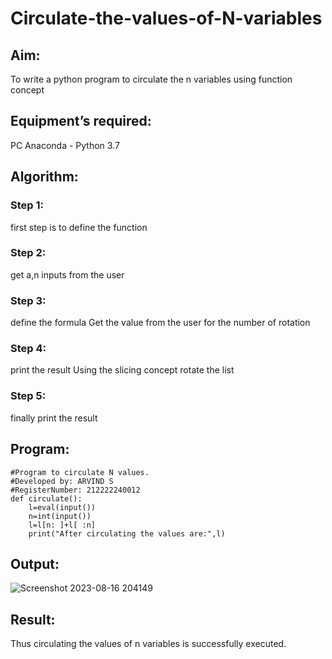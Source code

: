# Circulate-the-values-of-N-variables
## Aim:
To write a python program to circulate the n variables using function concept
## Equipment’s required:
PC
Anaconda - Python 3.7
## Algorithm: 
### Step 1: 
first step is to define the function

### Step 2:
get a,n inputs from the user

### Step 3:
define the formula Get the value from the user for the number of rotation

### Step 4:
print the result Using the slicing concept rotate the list

### Step 5:
finally print the result

## Program:
```
#Program to circulate N values.
#Developed by: ARVIND S
#RegisterNumber: 212222240012
def circulate():
    l=eval(input())
    n=int(input())
    l=l[n: ]+l[ :n]
    print("After circulating the values are:",l)
```
## Output:

![Screenshot 2023-08-16 204149](https://github.com/S-ARVIND01/Circulate-the-values-of-N-variables/assets/118707337/718e01a9-a693-4736-8a1c-3c0e34ae7fb7)

## Result:
Thus circulating the values of n variables is successfully executed.
